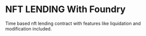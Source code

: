 # NFT LENDING With Foundry
Time based nft lending contract with features like liquidation and modification included.
